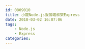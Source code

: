```yaml
---
id: 0809010
title: 小窥Node.js服务端框架Express
date: 2018-03-02 16:07:06
tags:
    - Node.js
    - Express
categories:
---
```



